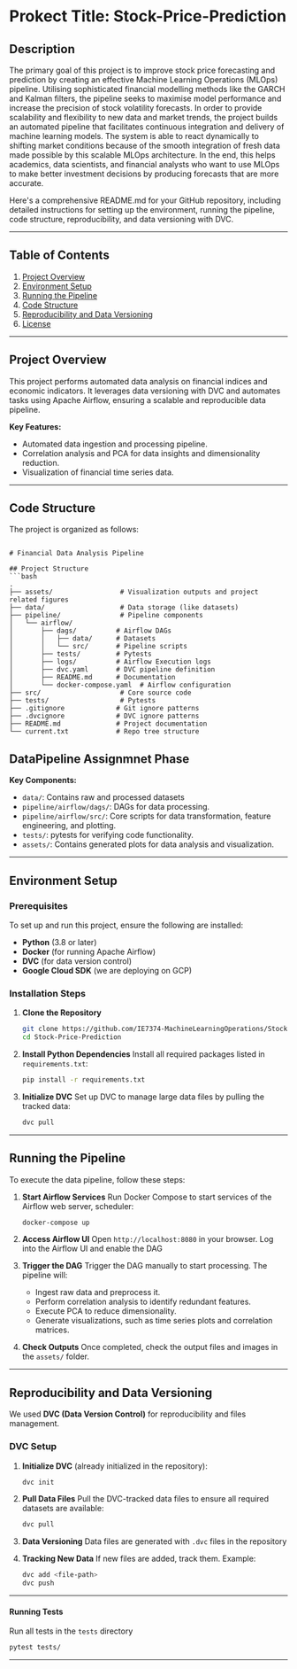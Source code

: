 # Prokect Title: Stock-Price-Prediction

## Description
The primary goal of this project is to improve stock price forecasting and prediction by creating an effective Machine Learning Operations (MLOps) pipeline. Utilising sophisticated financial modelling methods like the GARCH and Kalman filters, the pipeline seeks to maximise model performance and increase the precision of stock volatility forecasts. In order to provide scalability and flexibility to new data and market trends, the project builds an automated pipeline that facilitates continuous integration and delivery of machine learning models. The system is able to react dynamically to shifting market conditions because of the smooth integration of fresh data made possible by this scalable MLOps architecture. In the end, this helps academics, data scientists, and financial analysts who want to use MLOps to make better investment decisions by producing forecasts that are more accurate.

Here's a comprehensive README.md for your GitHub repository, including detailed instructions for setting up the environment, running the pipeline, code structure, reproducibility, and data versioning with DVC.

---

## Table of Contents
1. [Project Overview](#project-overview)
2. [Environment Setup](#environment-setup)
3. [Running the Pipeline](#running-the-pipeline)
4. [Code Structure](#code-structure)
5. [Reproducibility and Data Versioning](#reproducibility-and-data-versioning)
6. [License](#license)

---

## Project Overview

This project performs automated data analysis on financial indices and economic indicators. It leverages data versioning with DVC and automates tasks using Apache Airflow, ensuring a scalable and reproducible data pipeline.

**Key Features:**
- Automated data ingestion and processing pipeline.
- Correlation analysis and PCA for data insights and dimensionality reduction.
- Visualization of financial time series data.

---
## Code Structure

The project is organized as follows:

```

# Financial Data Analysis Pipeline

## Project Structure
```bash
.
├── assets/                 # Visualization outputs and project related figures
├── data/                   # Data storage (like datasets)
├── pipeline/               # Pipeline components
│   └── airflow/
│       ├── dags/          # Airflow DAGs
│       │   ├── data/      # Datasets
│       │   └── src/       # Pipeline scripts
│       ├── tests/         # Pytests
│       ├── logs/          # Airflow Execution logs
│       ├── dvc.yaml       # DVC pipeline definition
│       ├── README.md      # Documentation
│       └── docker-compose.yaml  # Airflow configuration
├── src/                    # Core source code
├── tests/                  # Pytests
├── .gitignore             # Git ignore patterns
├── .dvcignore             # DVC ignore patterns
├── README.md              # Project documentation
└── current.txt            # Repo tree structure
```
## DataPipeline Assignmnet Phase

**Key Components:**
- `data/`: Contains raw and processed datasets 
- `pipeline/airflow/dags/`: DAGs for data processing.
- `pipeline/airflow/src/`: Core scripts for data transformation, feature engineering, and plotting.
- `tests/`: pytests for verifying code functionality.
- `assets/`: Contains generated plots for data analysis and visualization.
---

## Environment Setup

### Prerequisites

To set up and run this project, ensure the following are installed:

- **Python** (3.8 or later)
- **Docker** (for running Apache Airflow)
- **DVC** (for data version control)
- **Google Cloud SDK** (we are deploying on GCP)

### Installation Steps

1. **Clone the Repository**
   ```bash
   git clone https://github.com/IE7374-MachineLearningOperations/StockPricePrediction.git
   cd Stock-Price-Prediction
   ```

2. **Install Python Dependencies**
   Install all required packages listed in `requirements.txt`:
   ```bash
   pip install -r requirements.txt
   ```

3. **Initialize DVC**
   Set up DVC to manage large data files by pulling the tracked data:
   ```bash
   dvc pull
   ```
---

## Running the Pipeline

To execute the data pipeline, follow these steps:

1. **Start Airflow Services**
   Run Docker Compose to start services of the Airflow web server, scheduler:
   ```bash
   docker-compose up
   ```

2. **Access Airflow UI**
   Open `http://localhost:8080` in your browser. Log into the Airflow UI and enable the DAG

3. **Trigger the DAG**
   Trigger the DAG manually to start processing. The pipeline will:
   - Ingest raw data and preprocess it.
   - Perform correlation analysis to identify redundant features.
   - Execute PCA to reduce dimensionality.
   - Generate visualizations, such as time series plots and correlation matrices.

4. **Check Outputs**
   Once completed, check the output files and images in the `assets/` folder.
---

## Reproducibility and Data Versioning

We used **DVC (Data Version Control)** for reproducibility and files management.

### DVC Setup
1. **Initialize DVC** (already initialized in the repository):
   ```bash
   dvc init
   ```

2. **Pull Data Files**
   Pull the DVC-tracked data files to ensure all required datasets are available:
   ```bash
   dvc pull
   ```

3. **Data Versioning**
   Data files are generated with `.dvc` files in the repository

4. **Tracking New Data**
   If new files are added, track them. Example:
   ```bash
   dvc add <file-path>
   dvc push
   ```
---

#### Running Tests
   Run all tests in the `tests` directory
   ```bash
   pytest tests/
   ```
---
